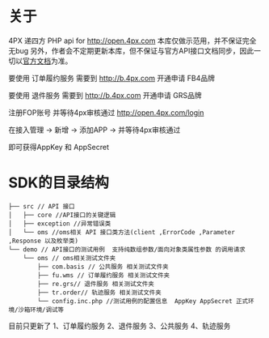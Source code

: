 # 关于
4PX 递四方  PHP api for http://open.4px.com
本库仅做示范用，并不保证完全无bug
另外，作者会不定期更新本库，但不保证与官方API接口文档同步，因此一切以[官方文档](http://open.4px.com/apiInfo/api)为准。


要使用 订单履约服务 需要到 http://b.4px.com 开通申请 FB4品牌

要使用 退件服务 需要到 http://b.4px.com 开通申请 GRS品牌

注册FOP账号 并等待4px审核通过 http://open.4px.com/login

在接入管理 -> 新增 -> 添加APP -> 并等待4px审核通过 

即可获得AppKey 和 AppSecret


# SDK的目录结构 
```
├── src // API 接口
│   ├── core //API接口的关键逻辑
│   ├── exception //异常错误类
│   └── oms //oms相关 API 接口类方法(client ,ErrorCode ,Parameter ,Response 以及枚举类)
└── demo // API接口的测试用例  支持纯数组参数/面向对象类属性参数 的调用请求
    └── oms // oms相关测试文件夹
        ├── com.basis // 公共服务 相关测试文件夹
        ├── fu.wms // 订单履约服务 相关测试文件夹
        ├── re.grs// 退件服务 相关测试文件夹
        ├── tr.order// 轨迹服务 相关测试文件夹
        └── config.inc.php //测试用例的配置信息  AppKey AppSecret 正式环境/沙箱环境/调试等
```
目前只更新了 
1、订单履约服务
2、退件服务
3、公共服务
4、轨迹服务
